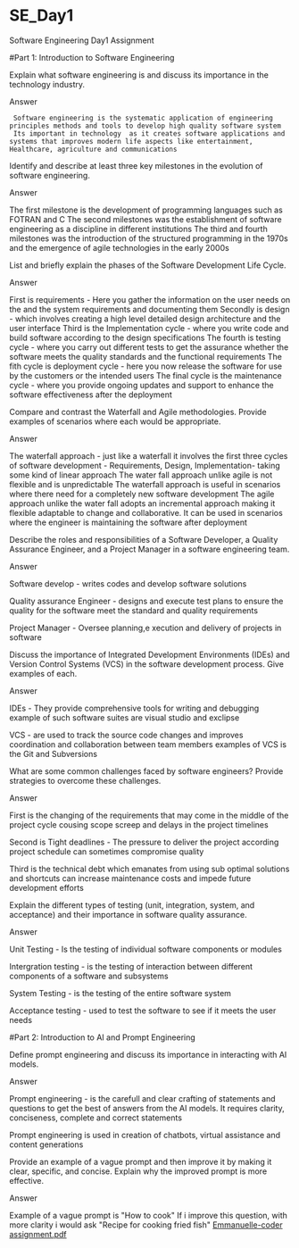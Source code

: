 # SE_Day1
Software Engineering Day1 Assignment

#Part 1: Introduction to Software Engineering

Explain what software engineering is and discuss its importance in the technology industry.

Answer

     Software engineering is the systematic application of engineering principles methods and tools to develop high quality software system
     Its important in technology  as it creates software applications and systems that improves modern life aspects like entertainment, Healthcare, agriculture and communications

Identify and describe at least three key milestones in the evolution of software engineering.

Answer

   The first milestone is the development of programming languages such as FOTRAN and C
   The second milestones was the establishment of software engineering as a discipline in different institutions
   The third and fourth milestones was the introduction of the structured programming in the 1970s and the emergence of agile technologies in the early 2000s

List and briefly explain the phases of the Software Development Life Cycle.

Answer

   First is requirements - Here you gather the information on the user needs on the and the system requirements and documenting them
   Secondly is  design - which involves creating a high level detailed design architecture and the user interface
   Third is the Implementation cycle - where  you write code and build software according to the design specifications
   The fourth is testing cycle - where you carry out different tests  to get the assurance whether the software meets the quality standards and the functional requirements
   The fith cycle is  deployment cycle - here you now release the software for use by the customers or the intended users
   The final cycle is the maintenance cycle -  where you provide ongoing updates and support to enhance the software effectiveness after the deployment

Compare and contrast the Waterfall and Agile methodologies. Provide examples of scenarios where each would be appropriate.

Answer

   The waterfall approach - just like a waterfall it involves the first three cycles of software development - Requirements, Design, Implementation- taking some kind of linear approach
   The water fall approach unlike agile is not flexible and is unpredictable
   The waterfall approach is useful in scenarios where there need for a completely new software development
   The agile approach unlike the water fall adopts an incremental approach making it flexible adaptable to change and collaborative. It can be used in scenarios where the engineer is 
maintaining the software after deployment

Describe the roles and responsibilities of a Software Developer, a Quality Assurance Engineer, and a Project Manager in a software engineering team.

Answer

   Software develop - writes codes and develop software solutions

   Quality assurance Engineer -  designs and execute test plans to ensure the quality for the software meet the standard and quality requirements

   Project Manager - Oversee planning,e xecution and delivery of projects in software

Discuss the importance of Integrated Development Environments (IDEs) and Version Control Systems (VCS) in the software development process. Give examples of each.

Answer

   IDEs - They provide comprehensive tools for writing and debugging example of such software suites are visual studio and exclipse

   VCS - are used to track the source code changes and improves coordination and collaboration between team members examples of VCS is the Git and Subversions

What are some common challenges faced by software engineers? Provide strategies to overcome these challenges.

Answer 

   First is the changing of the requirements that may come in the middle of the project cycle cousing scope screep and delays in the project timelines

   Second is Tight deadlines - The pressure to deliver the project according project schedule can sometimes compromise quality

   Third is the technical debt which emanates from using sub optimal solutions and shortcuts can increase maintenance costs and impede future development efforts

Explain the different types of testing (unit, integration, system, and acceptance) and their importance in software quality assurance.

Answer

   Unit Testing - Is the testing of individual software components or modules

   Intergration testing -  is the testing of interaction between different components of a software and subsystems

   System Testing - is the testing of the entire software system

   Acceptance testing - used to test the software to see if it meets the user needs

#Part 2: Introduction to AI and Prompt Engineering


Define prompt engineering and discuss its importance in interacting with AI models.

Answer

   Prompt engineering - is the carefull and clear crafting of statements and questions to get the best of answers from the AI models. It requires clarity, conciseness, complete and correct statements

   Prompt engineering is used in creation of chatbots, virtual assistance and content generations

Provide an example of a vague prompt and then improve it by making it clear, specific, and concise. Explain why the improved prompt is more effective.

Answer

   Example of a vague prompt is "How to cook"
   If i improve this question, with more clarity i would ask "Recipe for cooking fried fish"
                                                            [Emmanuelle-coder assignment.pdf](https://github.com/user-attachments/files/16819297/Emmanuelle-coder.assignment.pdf)

